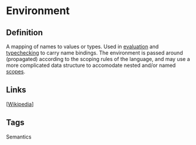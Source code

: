 # Environment

## Definition
A mapping of names to values or types. Used in [evaluation](Evaluator) and [typechecking](Typechecker) to carry name bindings. The environment is passed around (propagated) according to the scoping rules of the language, and may use a more complicated data structure to accomodate nested and/or named [scopes](Scope).

## Links


[[Wikipedia](http://en.wikipedia.org/wiki/Environment_(type_theory))]

## Tags
Semantics


